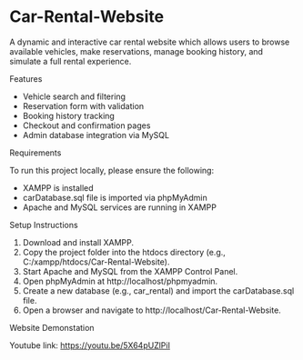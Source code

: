 # Car-Rental-Website

A dynamic and interactive car rental website which allows users to browse available vehicles, make reservations, manage booking history, and simulate a full rental experience.

Features

- Vehicle search and filtering
- Reservation form with validation
- Booking history tracking
- Checkout and confirmation pages
- Admin database integration via MySQL

Requirements

To run this project locally, please ensure the following:
- XAMPP is installed
- carDatabase.sql file is imported via phpMyAdmin
- Apache and MySQL services are running in XAMPP


Setup Instructions

1. Download and install XAMPP.
2. Copy the project folder into the htdocs directory (e.g., C:/xampp/htdocs/Car-Rental-Website).
3. Start Apache and MySQL from the XAMPP Control Panel.
4. Open phpMyAdmin at http://localhost/phpmyadmin.
5. Create a new database (e.g., car_rental) and import the carDatabase.sql file.
6. Open a browser and navigate to http://localhost/Car-Rental-Website.

Website Demonstation 

Youtube link: https://youtu.be/5X64pUZlPiI
